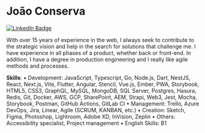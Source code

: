 # João Conserva
  <div id="badges">
  <a href = "https://www.linkedin.com/in/joao-conserva/">
    <img src="https://img.shields.io/badge/LinkedIn-blue?style=for-the-badge&logo=linkedin&logoColor=white" alt="LinkedIn Badge"/>
  </a>
</div>

With over 15 years of experience in the web, I always seek to contribute to the strategic vision and help in the search for solutions that challenge me. I have experience in all phases of a product, whether back or front-end. In addition, I have a degree in production engineering and I really like agile methods and processes.

**Skills**:
• Development: JavaScript, Typescript, Go, Node.js, Dart, NestJS, React, Next.js, Vite, Flutter, Angular, Stencil, Vue.js, Ember, PWA, Storybook, HTML5, CSS3, GraphQL, MySQL, MongoDB, SQL Server, Postgres, Hasura, Redis, Git, Docker, AWS, GCP, SharePoint, AEM, Strapi, Web3, Jest, Mocha, Storybook, Postman, GitHub Actions, GitLab CI
• Management: Trello, Azure DevOps, Jira, Linear, Agile (SCRUM, KANBAN, etc.)
• Creation: Sketch, Figma, Photoshop, Lightroom, Adobe XD, InVision, Zeplin
• Others: Accessibility specialist, Project management
• English Skills: B1
